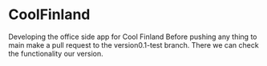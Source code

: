 # CoolFinland
Developing the office side app for Cool Finland
Before pushing any thing to main make a pull request to the version0.1-test branch. There we can check the functionality our version.
